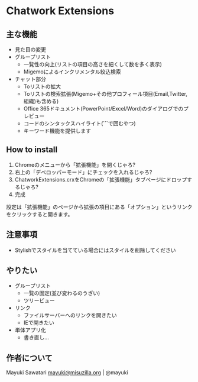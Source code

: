 ﻿Chatwork Extensions
===================

主な機能
--------
- 見た目の変更
- グループリスト
  - 一覧性の向上(リストの項目の高さを細くして数を多く表示)
  - Migemoによるインクリメンタル絞込検索
- チャット部分
  - Toリストの拡大
  - Toリストの検索拡張(Migemo+その他プロフィール項目(Email,Twitter,組織)も含める)
  - Office 365ドキュメント(PowerPoint/Excel/Word)のダイアログでのプレビュー
  - コードのシンタックスハイライト(```で囲むやつ)
  - キーワード機能を提供します

How to install
--------------
1. Chromeのメニューから「拡張機能」を開くじゃろ?
2. 右上の「デベロッパーモード」にチェックを入れるじゃろ?
3. ChatworkExtensions.crxをChromeの「拡張機能」タブページにドロップするじゃろ?
4. 完成

設定は「拡張機能」のページから拡張の項目にある「オプション」というリンクをクリックすると開きます。

注意事項
--------
- Stylishでスタイルを当てている場合にはスタイルを削除してください


やりたい
--------

- グループリスト
  - 一覧の固定(並び変わるのうざい)
  - ツリービュー
- リンク
  - ファイルサーバーへのリンクを開きたい
  - IEで開きたい
- 単体アプリ化
  - 書き直し…

作者について
-----------
Mayuki Sawatari <mayuki@misuzilla.org> | @mayuki
